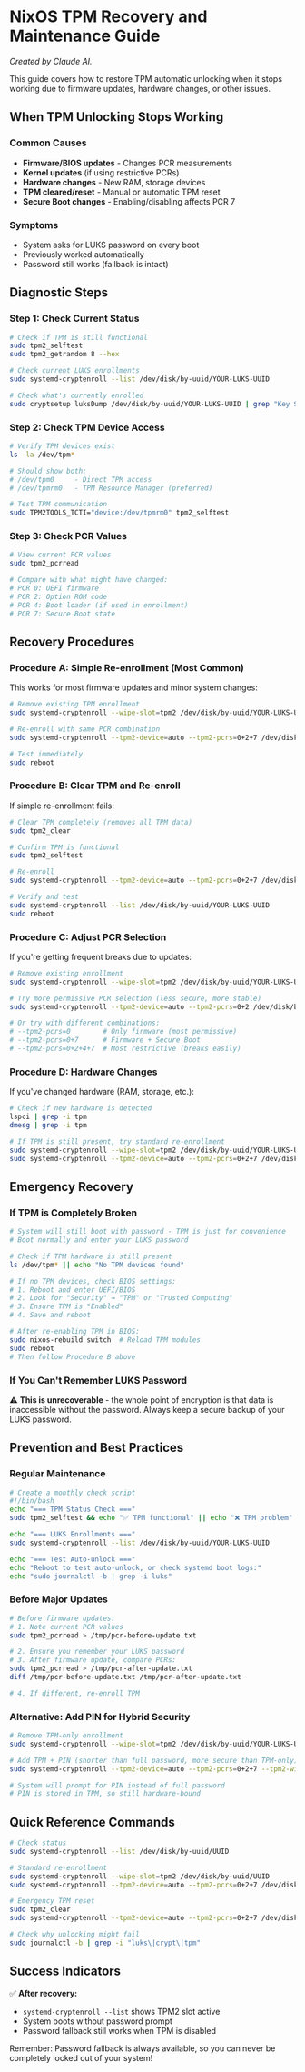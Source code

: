 # NixOS TPM Recovery and Maintenance Guide

_Created by Claude AI._

This guide covers how to restore TPM automatic unlocking when it stops working due to firmware updates, hardware changes, or other issues.

## When TPM Unlocking Stops Working

### Common Causes

- **Firmware/BIOS updates** - Changes PCR measurements
- **Kernel updates** (if using restrictive PCRs)
- **Hardware changes** - New RAM, storage devices
- **TPM cleared/reset** - Manual or automatic TPM reset
- **Secure Boot changes** - Enabling/disabling affects PCR 7

### Symptoms

- System asks for LUKS password on every boot
- Previously worked automatically
- Password still works (fallback is intact)

## Diagnostic Steps

### Step 1: Check Current Status

```bash
# Check if TPM is still functional
sudo tpm2_selftest
sudo tpm2_getrandom 8 --hex

# Check current LUKS enrollments
sudo systemd-cryptenroll --list /dev/disk/by-uuid/YOUR-LUKS-UUID

# Check what's currently enrolled
sudo cryptsetup luksDump /dev/disk/by-uuid/YOUR-LUKS-UUID | grep "Key Slot"
```

### Step 2: Check TPM Device Access

```bash
# Verify TPM devices exist
ls -la /dev/tpm*

# Should show both:
# /dev/tpm0     - Direct TPM access
# /dev/tpmrm0   - TPM Resource Manager (preferred)

# Test TPM communication
sudo TPM2TOOLS_TCTI="device:/dev/tpmrm0" tpm2_selftest
```

### Step 3: Check PCR Values

```bash
# View current PCR values
sudo tpm2_pcrread

# Compare with what might have changed:
# PCR 0: UEFI firmware
# PCR 2: Option ROM code  
# PCR 4: Boot loader (if used in enrollment)
# PCR 7: Secure Boot state
```

## Recovery Procedures

### Procedure A: Simple Re-enrollment (Most Common)

This works for most firmware updates and minor system changes:

```bash
# Remove existing TPM enrollment
sudo systemd-cryptenroll --wipe-slot=tpm2 /dev/disk/by-uuid/YOUR-LUKS-UUID

# Re-enroll with same PCR combination
sudo systemd-cryptenroll --tpm2-device=auto --tpm2-pcrs=0+2+7 /dev/disk/by-uuid/YOUR-LUKS-UUID

# Test immediately
sudo reboot
```

### Procedure B: Clear TPM and Re-enroll

If simple re-enrollment fails:

```bash
# Clear TPM completely (removes all TPM data)
sudo tpm2_clear

# Confirm TPM is functional
sudo tpm2_selftest

# Re-enroll
sudo systemd-cryptenroll --tpm2-device=auto --tpm2-pcrs=0+2+7 /dev/disk/by-uuid/YOUR-LUKS-UUID

# Verify and test
sudo systemd-cryptenroll --list /dev/disk/by-uuid/YOUR-LUKS-UUID
sudo reboot
```

### Procedure C: Adjust PCR Selection

If you're getting frequent breaks due to updates:

```bash
# Remove existing enrollment
sudo systemd-cryptenroll --wipe-slot=tpm2 /dev/disk/by-uuid/YOUR-LUKS-UUID

# Try more permissive PCR selection (less secure, more stable)
sudo systemd-cryptenroll --tpm2-device=auto --tpm2-pcrs=0+2 /dev/disk/by-uuid/YOUR-LUKS-UUID

# Or try with different combinations:
# --tpm2-pcrs=0        # Only firmware (most permissive)
# --tpm2-pcrs=0+7      # Firmware + Secure Boot
# --tpm2-pcrs=0+2+4+7  # Most restrictive (breaks easily)
```

### Procedure D: Hardware Changes

If you've changed hardware (RAM, storage, etc.):

```bash
# Check if new hardware is detected
lspci | grep -i tpm
dmesg | grep -i tpm

# If TPM is still present, try standard re-enrollment
sudo systemd-cryptenroll --wipe-slot=tpm2 /dev/disk/by-uuid/YOUR-LUKS-UUID
sudo systemd-cryptenroll --tpm2-device=auto --tpm2-pcrs=0+2+7 /dev/disk/by-uuid/YOUR-LUKS-UUID
```

## Emergency Recovery

### If TPM is Completely Broken

```bash
# System will still boot with password - TPM is just for convenience
# Boot normally and enter your LUKS password

# Check if TPM hardware is still present
ls /dev/tpm* || echo "No TPM devices found"

# If no TPM devices, check BIOS settings:
# 1. Reboot and enter UEFI/BIOS
# 2. Look for "Security" → "TPM" or "Trusted Computing"
# 3. Ensure TPM is "Enabled"
# 4. Save and reboot

# After re-enabling TPM in BIOS:
sudo nixos-rebuild switch  # Reload TPM modules
sudo reboot
# Then follow Procedure B above
```

### If You Can't Remember LUKS Password

⚠️ **This is unrecoverable** - the whole point of encryption is that data is inaccessible without the password. Always keep a secure backup of your LUKS password.

## Prevention and Best Practices

### Regular Maintenance

```bash
# Create a monthly check script
#!/bin/bash
echo "=== TPM Status Check ==="
sudo tpm2_selftest && echo "✅ TPM functional" || echo "❌ TPM problem"

echo "=== LUKS Enrollments ==="
sudo systemd-cryptenroll --list /dev/disk/by-uuid/YOUR-LUKS-UUID

echo "=== Test Auto-unlock ==="
echo "Reboot to test auto-unlock, or check systemd boot logs:"
echo "sudo journalctl -b | grep -i luks"
```

### Before Major Updates

```bash
# Before firmware updates:
# 1. Note current PCR values
sudo tpm2_pcrread > /tmp/pcr-before-update.txt

# 2. Ensure you remember your LUKS password
# 3. After firmware update, compare PCRs:
sudo tpm2_pcrread > /tmp/pcr-after-update.txt
diff /tmp/pcr-before-update.txt /tmp/pcr-after-update.txt

# 4. If different, re-enroll TPM
```

### Alternative: Add PIN for Hybrid Security

```bash
# Remove TPM-only enrollment
sudo systemd-cryptenroll --wipe-slot=tpm2 /dev/disk/by-uuid/YOUR-LUKS-UUID

# Add TPM + PIN (shorter than full password, more secure than TPM-only)
sudo systemd-cryptenroll --tpm2-device=auto --tpm2-pcrs=0+2+7 --tpm2-with-pin=yes /dev/disk/by-uuid/YOUR-LUKS-UUID

# System will prompt for PIN instead of full password
# PIN is stored in TPM, so still hardware-bound
```

## Quick Reference Commands

```bash
# Check status
sudo systemd-cryptenroll --list /dev/disk/by-uuid/UUID

# Standard re-enrollment  
sudo systemd-cryptenroll --wipe-slot=tpm2 /dev/disk/by-uuid/UUID
sudo systemd-cryptenroll --tpm2-device=auto --tpm2-pcrs=0+2+7 /dev/disk/by-uuid/UUID

# Emergency TPM reset
sudo tpm2_clear
sudo systemd-cryptenroll --tpm2-device=auto --tpm2-pcrs=0+2+7 /dev/disk/by-uuid/UUID

# Check why unlocking might fail
sudo journalctl -b | grep -i "luks\|crypt\|tpm"
```

## Success Indicators

✅ **After recovery:**

- ```systemd-cryptenroll --list``` shows TPM2 slot active
- System boots without password prompt
- Password fallback still works when TPM is disabled

Remember: Password fallback is always available, so you can never be completely locked out of your system!

